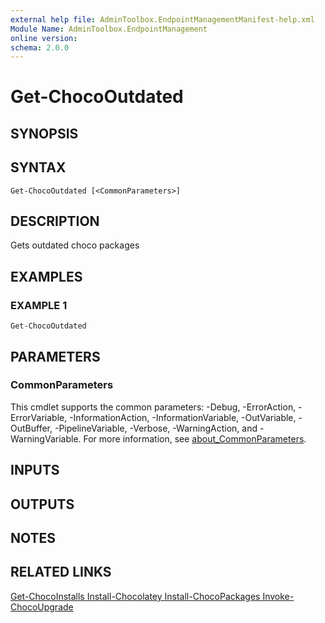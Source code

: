 ```yaml
---
external help file: AdminToolbox.EndpointManagementManifest-help.xml
Module Name: AdminToolbox.EndpointManagement
online version:
schema: 2.0.0
---
```


# Get-ChocoOutdated

## SYNOPSIS

## SYNTAX

```
Get-ChocoOutdated [<CommonParameters>]
```

## DESCRIPTION
Gets outdated choco packages

## EXAMPLES

### EXAMPLE 1
```
Get-ChocoOutdated
```

## PARAMETERS

### CommonParameters
This cmdlet supports the common parameters: -Debug, -ErrorAction, -ErrorVariable, -InformationAction, -InformationVariable, -OutVariable, -OutBuffer, -PipelineVariable, -Verbose, -WarningAction, and -WarningVariable. For more information, see [about_CommonParameters](http://go.microsoft.com/fwlink/?LinkID=113216).

## INPUTS

## OUTPUTS

## NOTES

## RELATED LINKS

[Get-ChocoInstalls
Install-Chocolatey
Install-ChocoPackages
Invoke-ChocoUpgrade]()

